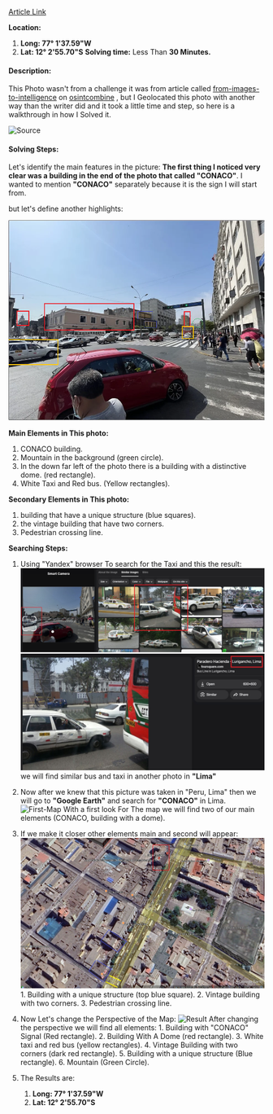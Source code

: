 [Article Link](https://www.osintcombine.com/post/from-images-to-intelligence)

**Location:**
1. **Long:  77° 1'37.59"W**
2. **Lat:  12° 2'55.70"S**
**Solving time:**
Less Than **30 Minutes.**

#### Description: 
This Photo wasn't from a challenge it was from article called [from-images-to-intelligence](https://www.osintcombine.com/post/from-images-to-intelligence) on [osintcombine](www.osintcombine.com) , but I Geolocated this photo with another way than the writer did and it took a little time and step, so here is a walkthrough in how I Solved it.

![Source](OSINT-Challenges/002%20(Lima,%20Peru)/Source.png) 

#### Solving Steps:
Let's identify the main features in the picture: 
**The first thing I noticed very clear was a building in the end of the photo that called "CONACO"**. 
I wanted to mention **"CONACO"** separately because it is the sign I will start from. 

but let's define another highlights:

![Highlights](Highlights.png)

**Main Elements in This photo:**
1. CONACO building. 
2. Mountain in the background (green circle).
3. In the down far left of the photo there is a building with a distinctive dome. (red rectangle). 
4. White Taxi and Red bus. (Yellow rectangles).

**Secondary Elements in This photo:**
1. building that have a unique structure (blue squares).
2. the vintage building that have two corners.
3. Pedestrian crossing line.

**Searching Steps:**
1. Using "Yandex" browser To search for the Taxi and this the result:
   ![Taxi-results](Taxi-results.png)
   ![lima-Taxi](Lima-Taxi.jpg)
	   we will find similar bus and taxi in another photo in **"Lima"** 

2. Now after we knew that this picture was taken in "Peru, Lima" then we will go to **"Google Earth"** and search for **"CONACO"** in Lima.
	![First-Map](First-Map.png)
	With a first look For The map we will find two of our main elements (CONACO, building with a dome).
3. If we make it closer other elements main and second will appear:
   ![Second-Map](Second-Map.png)
	   1. Building with a unique structure (top blue square).
	   2. Vintage building with two corners.
	   3. Pedestrian crossing line.

4. Now Let's change the Perspective of the Map: 
	![Result](OSINT-Challenges/002%20(Lima,%20Peru)/Result.png)
	After changing the perspective we will find all elements:
		1. Building with "CONACO" Signal (Red rectangle).
		2. Building With A Dome (red rectangle).
		3. White taxi and red bus (yellow rectangles).
		4. Vintage Building with two corners (dark red rectangle).
		5. Building with a unique structure (Blue rectangle).
		6. Mountain (Green Circle).
5. The Results are: 
	1. **Long:  77° 1'37.59"W**
    2. **Lat:  12° 2'55.70"S**
   

